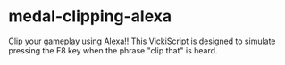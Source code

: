# medal-clipping-alexa
Clip your gameplay using Alexa!! This VickiScript is designed to simulate pressing the F8 key when the phrase "clip that" is heard.
